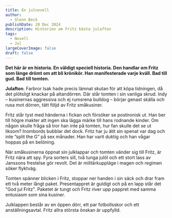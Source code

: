 ```yaml
---
title: En julnovell
author:
  - Glenn Beck
publishDate: 20 Dec 2024
description: Historien om Fritz bästa julafton
tags:
  - Novell
  - Jul
largeCoverImage: false
draft: false
---
```

**Det här är en historia. En väldigt speciell historia. Den handlar om Fritz som länge drömt om att bli krönikör. Han manifesterade varje kväll. Bad till gud. Bad till tomten.** 

**Julafton**. Farbror Isak hade precis lämnat skutan för att köpa tidningen, då det plötsligt knackar på altandörren. Där står tomten i sin vanliga skrud. Indy – kusinernas aggressiva och ej rumsrena bulldog – börjar genast skälla och rusa mot dörren, tätt följd av Fritz småkusiner.

Fritz står tyst med händerna i fickan och försöker se postironisk ut. Han ber till högre makter att ingen ska lägga märke till hans rodnande kinder. Om någon skulle fråga så tror han inte på tomten, hur fan skulle det se ut liksom? Inombords bubblar det dock. Fritz har ju ätit sin spenat var dag och inte ”split the G” på sex månader. Han har varit duktig och han vågar hoppas på en belöning.

När småkusinerna öppnat sin julklappar och tomten vänder sig till Fritz, är Fritz nära att spy. Fyra sorters sill, två tunga julöl och ett stort lass av Janssons frestelse gör revolt. Det är militärkuppläge i magen och regimen söker flyktväg.

Tomten spänner blicken i Fritz, stoppar ner handen i sin säck och drar fram ett två meter långt paket. Presentappret är guldigt och på en lapp står det "God jul Fritz". Paketet är tungt och Fritz river upp pappret med samma entusiasm som sina kusiner. 

Julklappen består av en öppen dörr, ett par fotbollsskor och ett anställningsavtal. Fritz allra största önskan är uppfylld.
